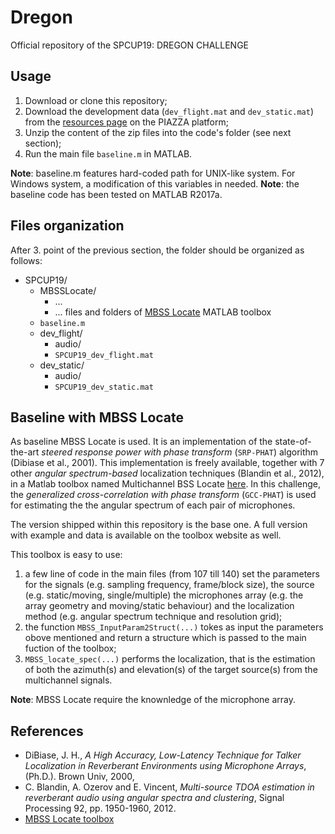 # Dregon
Official repository of the SPCUP19: DREGON CHALLENGE

## Usage
1. Download or clone this repository;
2.  Download the development data (`dev_flight.mat` and `dev_static.mat`) from the [resources page](https://piazza.com/ieee_sps/other/spcup2019/resources) on the PIAZZA platform;
3. Unzip the content of the zip files into the code's folder (see next section);
4. Run the main file `baseline.m` in MATLAB.

__Note__: baseline.m features hard-coded path for UNIX-like system. For Windows system, a modification of this variables in needed.
__Note__: the baseline code has been tested on MATLAB R2017a.

## Files organization
After 3. point of the previous section, the folder should be organized as follows:
* SPCUP19/
    * MBSSLocate/
        * ...
        * ... files and folders of [MBSS Locate](http://bass-db.gforge.inria.fr/bss_locate/) MATLAB toolbox
    * `baseline.m`
    * dev_flight/
        * audio/
        * `SPCUP19_dev_flight.mat`
    * dev_static/
        * audio/
        * `SPCUP19_dev_static.mat`

## Baseline with MBSS Locate
As baseline MBSS Locate is used. It is an implementation of the state-of-the-art _steered response power with phase transform_ (`SRP-PHAT`) algorithm (Dibiase et al., 2001). This implementation is freely available, together with 7 other _angular spectrum-based_ localization techniques (Blandin et al., 2012), in a Matlab toolbox named Multichannel BSS Locate  [here](http://bass-db.gforge.inria.fr/bss_locate/).
In this challenge, the _generalized cross-correlation with phase transform_ (`GCC-PHAT`) is used for estimating the the angular spectrum of each pair of microphones.

The version shipped within this repository is the base one. A full version with example and data is available on the toolbox website as well.

This toolbox is easy to use:
1. a few line of code in the main files (from 107 till 140) set the parameters for the signals (e.g. sampling frequency, frame/block size), the source (e.g. static/moving, single/multiple) the microphones array (e.g. the array geometry and moving/static behaviour) and the localization method (e.g. angular spectrum technique and resolution grid);
2. the function `MBSS_InputParam2Struct(...)` tokes as input the parameters obove mentioned and return a structure which is passed to the main fuction of the toolbox;
3. `MBSS_locate_spec(...)` performs the localization, that is the estimation of both the azimuth(s) and elevation(s) of the target source(s) from the multichannel signals.

__Note__: MBSS Locate require the knownledge of the microphone array.

## References
* DiBiase, J. H., _A High Accuracy, Low-Latency Technique for Talker Localization in Reverberant Environments using Microphone Arrays_, (Ph.D.). Brown Univ, 2000,
* C. Blandin, A. Ozerov and E. Vincent, _Multi-source TDOA estimation in reverberant audio using angular spectra and clustering_, Signal Processing 92, pp. 1950-1960, 2012.
* [MBSS Locate toolbox](http://bass-db.gforge.inria.fr/bss_locate/)

